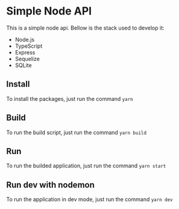 # Simple Node API

This is a simple node api.
Bellow is the stack used to develop it:

 - Node.js
 - TypeScript
 - Express
 - Sequelize
 - SQLite

## Install

To install the packages, just run the command `yarn`

## Build

To run the build script, just run the command `yarn build`

## Run

To run the builded application, just run the command `yarn start`

## Run dev with nodemon

To run the application in dev mode, just run the command `yarn dev`
